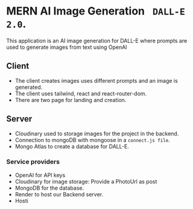# MERN AI Image Generation ` DALL-E 2.0`.
This application is an AI image generation for DALL-E where prompts are used to generate images from text using OpenAI
## Client
- The client creates images uses different prompts and an image is generated.
- The client uses tailwind, react and react-router-dom.
- There are two page for landing and creation.

## Server
- Cloudinary used to storage images for the project in the backend.
- Connection to mongoDB with mongoose in a `connect.js file`.
- Mongo Atlas to create a database for DALL-E.
### Service providers
- OpenAI for API keys
- Cloudinary for image storage: Provide a PhotoUrl as post
- MongoDB for the database.
- Render to host our Backend server.
- Hosti